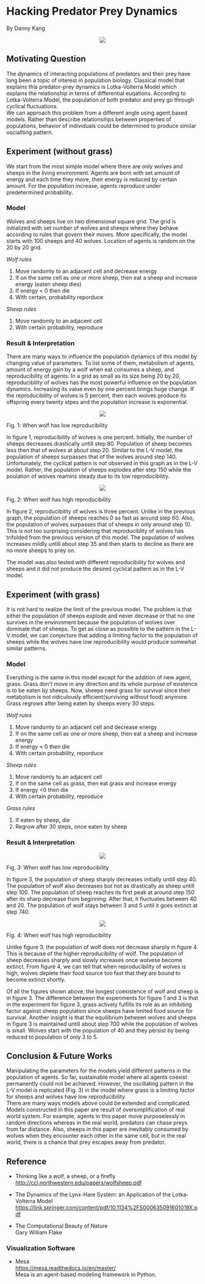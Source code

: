 # Hacking Predator Prey Dynamics
By Danny Kang </br>

<p align="center">
     <img src="https://github.com/kdy304g/HackingPredatorPreyDynamics/blob/master/images/0.jpg" />
</p>

## Motivating Question
The dynamics of interacting populations of predators and their prey have long been a topic of interest in population biology. Classical model that explains this predator-prey dynamics is Lotka-Volterra Model which explains the relationship in terms of differential euqations. According to Lotka-Volterra Model, the population of both predator and prey go through cyclical fluctuations. </br>
We can approach this problem from a different angle using agent based models. Rather than describe relationsihps between properties of populations, behavior of individuals could be determined to produce similar osciallting pattern. 

## Experiment (without grass)
We start from the most simple model where there are only wolves and sheeps in the living environment. Agents are born with set amount of energy and each time they move, their energy is reduced by certain amount. For the population increase, agents reproduce under predetermined probability. 

### Model
Wolves and sheeps live on two dimensional square grid. The grid is initialized with set number of wolves and sheeps where they behave according to rules that govern their moves. More specifically, the model starts with 100 sheeps and 40 wolves. Location of agents is random on the 20 by 20 grid.</br>

*Wolf rules* </br>
1. Move randomly to an adjacent cell and decrease energy
2. If on the same cell as one or more sheep, then eat a sheep and increase energy (eaten sheep dies)
3. If energy < 0 then die
4. With certain, probability reporduce

*Sheep rules* </br>
1. Move randomly to an adjacent cell
2. With certain probability, reproduce

### Result & Interpretation
There are many ways to influence the population dynamics of this model by changing value of parameters. To list some of them, metabolism of agents, amount of energy gain by a wolf when eat consumes a sheep, and reproducibility of agents. In a grid as small as its size being 20 by 20, reproducibility of wolves has the most powerful influence on the population dynamics. Increasing its value even by one percent brings huge change. If the reproducibility of wolves is 5 percent, then each wolves produce its offspring every twenty stpes and the population increase is exponential. </br>
<p align="center">
     <img src="https://github.com/kdy304g/HackingPredatorPreyDynamics/blob/master/images/1.png" />
     <figcaption>Fig. 1: When wolf has low reproducibility</figcaption>
</p>
In figure 1, reproducibility of wolves is one percent. Initially, the number of sheeps decreases drastically untill step 80. Population of sheep becomes less then that of wolves at about step 20. Similar to the L-V model, the population of sheeps surpasses that of the wolves around step 140. Unfortunately, the cyclical pattern is not observed in this graph as in the L-V model. Rather, the population of sheeps explodes after step 150 while the poulation of wolves reamins steady due to its low reproducibility. </br>

<p align="center">
   <img src="https://github.com/kdy304g/HackingPredatorPreyDynamics/blob/master/images/2.png" />
   <figcaption>Fig. 2: When wolf has high reproducibility</figcaption>
</p>
In figure 2, reproducibility of wolves is three percent. Unlike in the previous graph, the population of sheeps reaches 0 as fast as around step 60. Also, the population of wolves surpasses that of sheeps in only around step 10. This is not too surprising considering that reproduciblity of wolves has trifolded from the previous version of this model. The population of wolves increases mildly untill about step 35 and then starts to decline as there are no more sheeps to prey on. </br>

The model was also tested with different reproducibility for wolves and sheeps and it did not produce the desired cyclical pattern as in the L-V model. 

## Experiment (with grass)
It is not hard to realize the limit of the previous model. The problem is that either the population of sheeps explode and never decrease or that no one survives in the environment because the population of wolves over dominate that of sheeps. To get as close as possible to the pattern in the L-V model, we can conjecture that adding a limiting factor to the population of sheeps while the wolves have low reproducibility would produce somewhat similar patterns. 

### Model
Everything is the same in this model except for the addition of new agent, grass. Grass don't move in any direction and its whole purpose of existence is to be eaten by sheeps. Now, sheeps need grass for survival since their metabolism is not ridiculously efficient(surviving without food) anymore. Grass regrows after being eaten by sheeps every 30 steps. </br>

*Wolf rules* </br>
1. Move randomly to an adjacent cell and decrease energy
2. If on the same cell as one or more sheep, then eat a sheep and increase energy
3. If energy < 0 then die
4. With certain probability, reporduce

*Sheep rules* </br>
1. Move randomly to an adjacent cell
2. If on the same cell as grass, then eat grass and increase energy
3. If energy <0 then die
3. With certain probability, reproduce

*Grass rules* </br>
1. If eaten by sheep, die
2. Regrow after 30 steps, once eaten by sheep

### Result & Interpretation
<p align="center">
     <img src="https://github.com/kdy304g/HackingPredatorPreyDynamics/blob/master/images/3.png" />
     <figcaption>Fig. 3: When wolf has low reproducibility</figcaption>
</p>
In figure 3, the population of sheep sharply decreases initially untill step 40. The population of wolf also decreases but not as drastically as sheep untill step 100. The population of sheep reaches its first peak at around step 150 after its sharp decrease from beginning. After that, it fluctuates between 40 and 20. The population of wolf stays between 3 and 5 until it goes extinct at step 740. </br>

<p align="center">
     <img src="https://github.com/kdy304g/HackingPredatorPreyDynamics/blob/master/images/4.png" />
     <figcaption>Fig. 4: When wolf has high reproducibility</figcaption>
</p>
Unlike figure 3, the population of wolf does not decrease sharply in figure 4. This is because of the higher reproducibility of wolf. The population of sheep decreases sharply and slowly increases once wolvese become extinct. From figure 4, we can tell that when reproducibility of wolves is high, wolves deplete their food source too fast that they are bound to become extinct shortly. </br>

Of all the figures shown above, the longest coexistence of wolf and sheep is in figure 3. The difference between the experiments for figure 1 and 3 is that in the experiment for figure 3, grass actively fulfills its role as an inhibiting factor against sheep population since sheeps have limited food source for survival. Another insight is that the equilibrium between wolves and sheeps in figure 3 is maintained untill about step 700 while the population of wolves is small. Wolves start with the population of 40 and they persist by being reduced to population of only 3 to 5. 

## Conclusion & Future Works
Manipulating the parameters for the models yield different patterns in the population of agents. So far, sustainable model where all agents coexist permanently could not be achieved. However, the oscillating pattern in the L-V model is replicated (Fig. 3) in the model where grass is a limiting factor for sheeps and wolves have low reproducibility. </br>
There are many ways models above could be extended and complicated. Models constructed in this paper are result of oversimplification of real world system. For example, agents in this paper move purposelessly in random directions whereas in the real world, predators can chase preys from far distance. Also, sheeps in this paper are inevitably consumed by wolves when they encounter each other in the same cell, but in the real world, there is a chance that prey escapes away from predator. 


## Reference
* Thinking like a wolf, a sheep, or a firefly </br>
http://ccl.northwestern.edu/papers/wolfsheep.pdf </br>

* The Dynamics of the Lynx-Hare System: an Application of the Lotka-Volterra Model
https://link.springer.com/content/pdf/10.1134%2FS000635091601019X.pdf </br>

* The Computational Beauty of Nature </br>
Gary William Flake

### Visualization Software
* Mesa </br>
https://mesa.readthedocs.io/en/master/ </br>
Mesa is an agent-based modeling framework in Python. 
